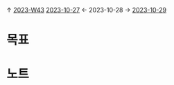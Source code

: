 
↑ [2023-W43](2023-W43.md)
[2023-10-27](2023-10-27.md) ← 2023-10-28 → [2023-10-29](2023-10-29.md)


# 목표



# 노트




